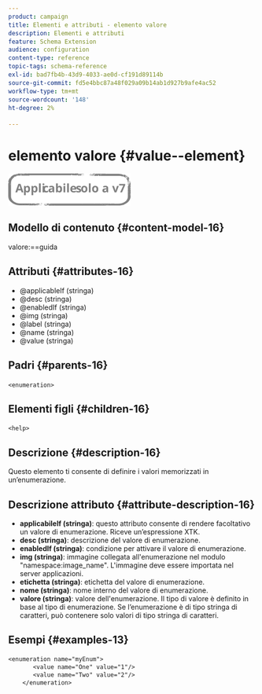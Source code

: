 ```yaml
---
product: campaign
title: Elementi e attributi - elemento valore
description: Elementi e attributi
feature: Schema Extension
audience: configuration
content-type: reference
topic-tags: schema-reference
exl-id: bad7fb4b-43d9-4033-ae0d-cf191d89114b
source-git-commit: fd5e4bbc87a48f029a09b14ab1d927b9afe4ac52
workflow-type: tm+mt
source-wordcount: '148'
ht-degree: 2%

---
```


# elemento valore {#value--element}

![](../../../assets/v7-only.svg)

## Modello di contenuto {#content-model-16}

valore:==guida

## Attributi {#attributes-16}

* @applicableIf (stringa)
* @desc (stringa)
* @enabledIf (stringa)
* @img (stringa)
* @label (stringa)
* @name (stringa)
* @value (stringa)

## Padri {#parents-16}

`<enumeration>`

## Elementi figli {#children-16}

`<help>`

## Descrizione {#description-16}

Questo elemento ti consente di definire i valori memorizzati in un’enumerazione.

## Descrizione attributo {#attribute-description-16}

* **applicabileIf (stringa)**: questo attributo consente di rendere facoltativo un valore di enumerazione. Riceve un’espressione XTK.
* **desc (stringa)**: descrizione del valore di enumerazione.
* **enabledIf (stringa)**: condizione per attivare il valore di enumerazione.
* **img (stringa)**: immagine collegata all&#39;enumerazione nel modulo &quot;namespace:image_name&quot;. L&#39;immagine deve essere importata nel server applicazioni.
* **etichetta (stringa)**: etichetta del valore di enumerazione.
* **nome (stringa)**: nome interno del valore di enumerazione.
* **valore (stringa)**: valore dell&#39;enumerazione. Il tipo di valore è definito in base al tipo di enumerazione. Se l’enumerazione è di tipo stringa di caratteri, può contenere solo valori di tipo stringa di caratteri.

## Esempi {#examples-13}

```
<enumeration name="myEnum">
       <value name="One" value="1"/>
       <value name="Two" value="2"/>
    </enumeration>
```
